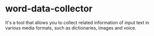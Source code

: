 # word-data-collector
It's a tool that allows you to collect related information of input text in various media formats, such as dictionaries, images and voice.
